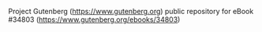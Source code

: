Project Gutenberg (https://www.gutenberg.org) public repository for eBook #34803 (https://www.gutenberg.org/ebooks/34803)
